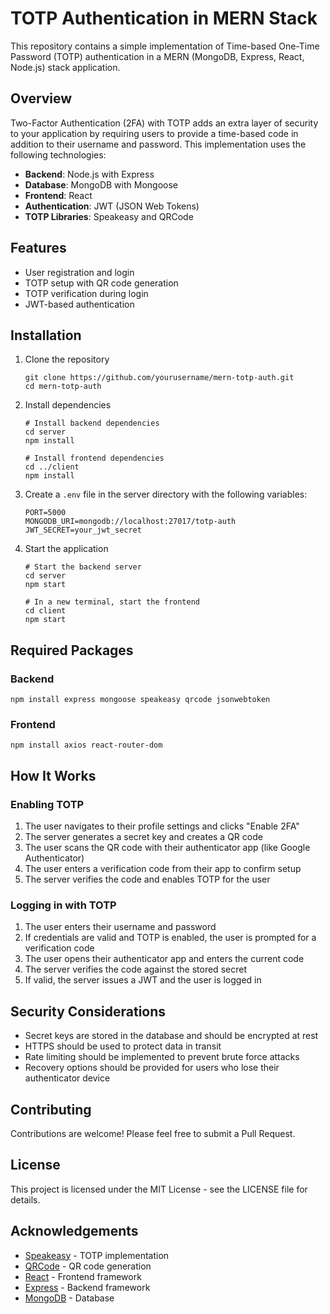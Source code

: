 # TOTP Authentication in MERN Stack

This repository contains a simple implementation of Time-based One-Time Password (TOTP) authentication in a MERN (MongoDB, Express, React, Node.js) stack application.

## Overview

Two-Factor Authentication (2FA) with TOTP adds an extra layer of security to your application by requiring users to provide a time-based code in addition to their username and password. This implementation uses the following technologies:

- **Backend**: Node.js with Express
- **Database**: MongoDB with Mongoose
- **Frontend**: React
- **Authentication**: JWT (JSON Web Tokens)
- **TOTP Libraries**: Speakeasy and QRCode

## Features

- User registration and login
- TOTP setup with QR code generation
- TOTP verification during login
- JWT-based authentication

## Installation

1. Clone the repository
   ```
   git clone https://github.com/yourusername/mern-totp-auth.git
   cd mern-totp-auth
   ```

2. Install dependencies
   ```
   # Install backend dependencies
   cd server
   npm install

   # Install frontend dependencies
   cd ../client
   npm install
   ```

3. Create a `.env` file in the server directory with the following variables:
   ```
   PORT=5000
   MONGODB_URI=mongodb://localhost:27017/totp-auth
   JWT_SECRET=your_jwt_secret
   ```

4. Start the application
   ```
   # Start the backend server
   cd server
   npm start

   # In a new terminal, start the frontend
   cd client
   npm start
   ```

## Required Packages

### Backend
```
npm install express mongoose speakeasy qrcode jsonwebtoken
```

### Frontend
```
npm install axios react-router-dom
```

## How It Works

### Enabling TOTP

1. The user navigates to their profile settings and clicks "Enable 2FA"
2. The server generates a secret key and creates a QR code
3. The user scans the QR code with their authenticator app (like Google Authenticator)
4. The user enters a verification code from their app to confirm setup
5. The server verifies the code and enables TOTP for the user

### Logging in with TOTP

1. The user enters their username and password
2. If credentials are valid and TOTP is enabled, the user is prompted for a verification code
3. The user opens their authenticator app and enters the current code
4. The server verifies the code against the stored secret
5. If valid, the server issues a JWT and the user is logged in

## Security Considerations

- Secret keys are stored in the database and should be encrypted at rest
- HTTPS should be used to protect data in transit
- Rate limiting should be implemented to prevent brute force attacks
- Recovery options should be provided for users who lose their authenticator device

## Contributing

Contributions are welcome! Please feel free to submit a Pull Request.

## License

This project is licensed under the MIT License - see the LICENSE file for details.

## Acknowledgements

- [Speakeasy](https://github.com/speakeasyjs/speakeasy) - TOTP implementation
- [QRCode](https://github.com/soldair/node-qrcode) - QR code generation
- [React](https://reactjs.org/) - Frontend framework
- [Express](https://expressjs.com/) - Backend framework
- [MongoDB](https://www.mongodb.com/) - Database